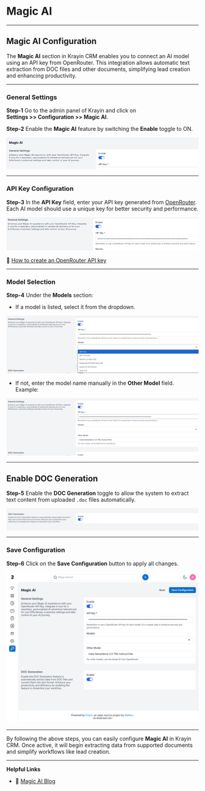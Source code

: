 # Magic AI

---

## Magic AI Configuration

The **Magic AI** section in Krayin CRM enables you to connect an AI model using an API key from OpenRouter. This integration allows automatic text extraction from DOC files and other documents, simplifying lead creation and enhancing productivity.

---

### General Settings

**Step-1** Go to the admin panel of Krayin and click on  
**Settings >> Configuration >> Magic AI**.

**Step-2** Enable the **Magic AI** feature by switching the **Enable** toggle to ON.

![Status button](../../assets/2.0/images/configure/settings/status-button.png)

---

### API Key Configuration

**Step-3** In the **API Key** field, enter your API key generated from [OpenRouter](https://openrouter.ai).  
Each AI model should use a unique key for better security and performance.

![Api key](../../assets/2.0/images/configure/settings/api-key.png)

🔗 [How to create an OpenRouter API key](https://krayincrm.com/how-to-use-magic-ai-in-krayin-crm/)

---

### Model Selection

**Step-4** Under the **Models** section:

- If a model is listed, select it from the dropdown.

![Modles](../../assets/2.0/images/configure/settings/modles.png)

- If not, enter the model name manually in the **Other Model** field.  
  Example:  

![Modles](../../assets/2.0/images/configure/settings/other-model.png)

---

## Enable DOC Generation

**Step-5** Enable the **DOC Generation** toggle to allow the system to extract text content from uploaded `.doc` files automatically.

![Doc Generation](../../assets/2.0/images/configure/settings/doc-generation.png)

---

### Save Configuration

**Step-6** Click on the **Save Configuration** button to apply all changes.

![Save button](../../assets/2.0/images/configure/settings/save-button.png)

---

By following the above steps, you can easily configure **Magic AI** in Krayin CRM. Once active, it will begin extracting data from supported documents and simplify workflows like lead creation.

---

**Helpful Links**  
- 📘 [Magic AI Blog](https://krayincrm.com/how-to-use-magic-ai-in-krayin-crm/)  
